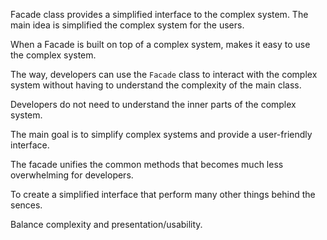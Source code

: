 Facade class provides a simplified interface to the complex system. The main idea is simplified the complex system for the users.

When a Facade is built on top of a complex system, makes it easy to use the complex system.

The way, developers can use the `Facade` class to interact with the complex system without having to understand the complexity of the main class.

Developers do not need to understand the inner parts of the complex system.

The main goal is to simplify complex systems and provide a user-friendly interface.

The facade unifies the common methods that becomes much less overwhelming for developers.

To create a simplified interface that perform many other things behind the sences.

Balance complexity and presentation/usability.

